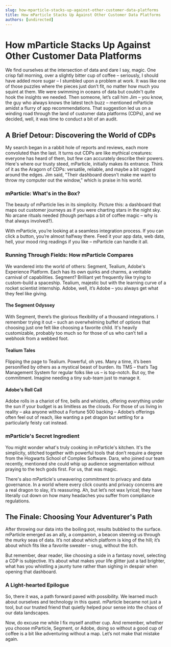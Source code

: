 ```yaml
---
slug: how-mparticle-stacks-up-against-other-customer-data-platforms
title: How mParticle Stacks Up Against Other Customer Data Platforms
authors: [undirected]
---
```



# How mParticle Stacks Up Against Other Customer Data Platforms

We find ourselves at the intersection of data and dare I say, magic. One crisp fall morning, over a slightly bitter cup of coffee – seriously, I should have added more sugar – I stumbled upon a problem at work. It was like one of those puzzles where the pieces just don’t fit, no matter how much you squint at them. We were swimming in oceans of data but couldn't quite hook the insights we needed. Then someone, let’s call him Jim – you know, the guy who always knows the latest tech buzz – mentioned mParticle amidst a flurry of app recommendations. That suggestion led us on a winding road through the land of customer data platforms (CDPs), and we decided, well, it was time to conduct a bit of an audit.

## A Brief Detour: Discovering the World of CDPs 

My search began in a rabbit hole of reports and reviews, each more convoluted than the last. It turns out CDPs are like mythical creatures: everyone has heard of them, but few can accurately describe their powers. Here's where our trusty steed, mParticle, initially makes its entrance. Think of it as the Aragorn of CDPs: versatile, reliable, and maybe a bit rugged around the edges. Jim said, "Their dashboard doesn't make me want to throw my computer out the window," which is praise in his world.

### mParticle: What's in the Box?

The beauty of mParticle lies in its simplicity. Picture this: a dashboard that maps out customer journeys as if you were charting stars in the night sky. No arcane rituals needed (though perhaps a bit of coffee magic – why is that always involved?). 

With mParticle, you’re looking at a seamless integration process. If you can click a button, you’re almost halfway there. Feed it your app data, web data, hell, your mood ring readings if you like – mParticle can handle it all. 

### Running Through Fields: How mParticle Compares

We wandered into the world of others: Segment, Tealium, Adobe's Experience Platform. Each has its own quirks and charms, a veritable carnival of capabilities. Segment? Brilliant yet frequently like trying to custom-build a spaceship. Tealium, majestic but with the learning curve of a rocket scientist internship. Adobe, well, it’s Adobe – you always get what they feel like giving.

#### The Segment Odyssey

With Segment, there’s the glorious flexibility of a thousand integrations. I remember trying it out – such an overwhelming buffet of options that choosing just one felt like choosing a favorite child. It's heavily customizable, probably too much so for those of us who can’t tell a webhook from a webbed foot.

#### Tealium Tales

Flipping the page to Tealium. Powerful, oh yes. Many a time, it’s been personified by others as a mystical beast of burden. Its TMS – that’s Tag Management System for regular folks like us – is top-notch. But oy, the commitment. Imagine needing a tiny sub-team just to manage it.

#### Adobe's Roll Call

Adobe rolls in a chariot of fire, bells and whistles, offering everything under the sun if your budget is as limitless as the clouds. For those of us living in reality – aka anyone without a Fortune 500 backing – Adobe’s offerings often feel out of reach, like wanting a pet dragon but settling for a particularly feisty cat instead.

### mParticle's Secret Ingredient

You might wonder what's truly cooking in mParticle's kitchen. It's the simplicity, stitched together with powerful tools that don’t require a degree from the Hogwarts School of Complex Software. Dara, who joined our team recently, mentioned she could whip up audience segmentation without praying to the tech gods first. For us, that was magic.

There's also mParticle's unwavering commitment to privacy and data governance. In a world where every click counts and privacy concerns are a real dragon to slay, it’s reassuring. Ah, but let’s not wax lyrical; they have literally cut down on how many headaches you suffer from compliance regulations.

## The Finale: Choosing Your Adventurer's Path

After throwing our data into the boiling pot, results bubbled to the surface. mParticle emerged as an ally, a companion, a beacon steering us through the murky seas of data. It’s not about which platform is king of the hill; it’s about which fits like a favorite sweater – snug, without the itch.

But remember, dear reader, like choosing a side in a fantasy novel, selecting a CDP is subjective. It’s about what makes your life glitter just a tad brighter, what has you whistling a jaunty tune rather than sighing in despair when opening that dashboard. 

### A Light-hearted Epilogue

So, there it was, a path forward paved with possibility. We learned much about ourselves and technology in this quest. mParticle became not just a tool, but our trusted friend that quietly helped pour sense into the chaos of our data landscapes. 

Now, do excuse me while I fix myself another cup. And remember, whether you choose mParticle, Segment, or Adobe, doing so without a good cup of coffee is a bit like adventuring without a map. Let’s not make that mistake again.